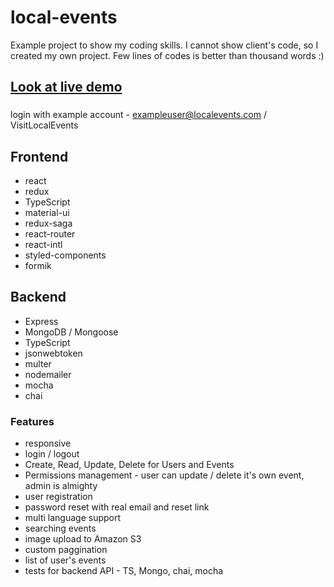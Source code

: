 # local-events

Example project to show my coding skills. I cannot show client's code, so I created my own project. Few lines of codes is
better than thousand words :)

## [Look at live demo](https://fast-sands-51624.herokuapp.com/)

###

login with example account - exampleuser@localevents.com / VisitLocalEvents

## Frontend

- react
- redux
- TypeScript
- material-ui
- redux-saga
- react-router
- react-intl
- styled-components
- formik

## Backend

- Express
- MongoDB / Mongoose
- TypeScript
- jsonwebtoken
- multer
- nodemailer
- mocha
- chai

### Features

- responsive
- login / logout
- Create, Read, Update, Delete for Users and Events
- Permissions management - user can update / delete it's own event, admin is almighty
- user registration
- password reset with real email and reset link
- multi language support
- searching events
- image upload to Amazon S3
- custom paggination
- list of user's events
- tests for backend API - TS, Mongo, chai, mocha
